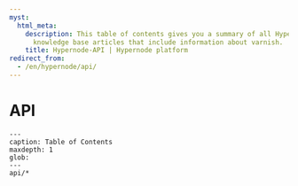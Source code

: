 ```yaml
---
myst:
  html_meta:
    description: This table of contents gives you a summary of all Hypernode platform
      knowledge base articles that include information about varnish.
    title: Hypernode-API | Hypernode platform
redirect_from:
  - /en/hypernode/api/
---
```


# API

```{toctree}
---
caption: Table of Contents
maxdepth: 1
glob:
---
api/*
```
